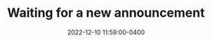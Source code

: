 ---
layout: post
title: Waiting for a new announcement
date: 2022-12-10 11:59:00-0400
description: #an example of a blog post with giscus comments
categories: sample-posts external-services
giscus_comments: false
related_posts: false
---